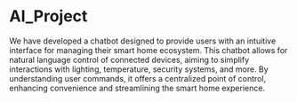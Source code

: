 # AI_Project

We have developed a chatbot designed to provide users with an intuitive interface for managing their smart home ecosystem. This chatbot allows for natural language control of connected devices, aiming to simplify interactions with lighting, temperature, security systems, and more. By understanding user commands, it offers a centralized point of control, enhancing convenience and streamlining the smart home experience.
